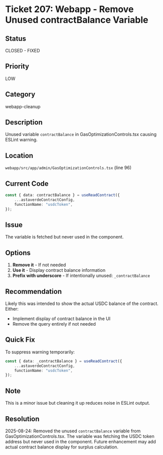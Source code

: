 # Ticket 207: Webapp - Remove Unused contractBalance Variable

## Status

CLOSED - FIXED

## Priority

LOW

## Category

webapp-cleanup

## Description

Unused variable `contractBalance` in GasOptimizationControls.tsx causing ESLint warning.

## Location

`webapp/src/app/admin/GasOptimizationControls.tsx` (line 96)

## Current Code

```typescript
const { data: contractBalance } = useReadContract({
    ...astaverdeContractConfig,
    functionName: "usdcToken",
});
```

## Issue

The variable is fetched but never used in the component.

## Options

1. **Remove it** - If not needed
2. **Use it** - Display contract balance information
3. **Prefix with underscore** - If intentionally unused: `_contractBalance`

## Recommendation

Likely this was intended to show the actual USDC balance of the contract. Either:

- Implement display of contract balance in the UI
- Remove the query entirely if not needed

## Quick Fix

To suppress warning temporarily:

```typescript
const { data: _contractBalance } = useReadContract({
    ...astaverdeContractConfig,
    functionName: "usdcToken",
});
```

## Note

This is a minor issue but cleaning it up reduces noise in ESLint output.

## Resolution

2025-08-24: Removed the unused `contractBalance` variable from GasOptimizationControls.tsx. The variable was fetching the USDC token address but never used in the component. Future enhancement may add actual contract balance display for surplus calculation.
